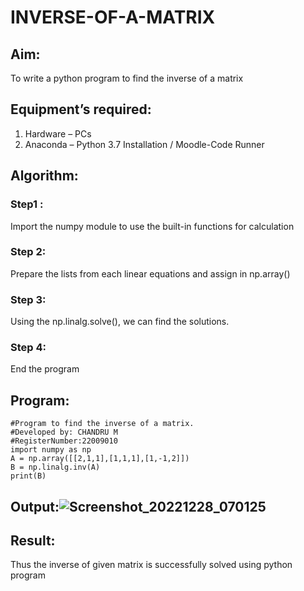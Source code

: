 # INVERSE-OF-A-MATRIX
## Aim:
To write a python program to find the inverse of a matrix
## Equipment’s required:
1. 	Hardware – PCs
2. 	Anaconda – Python 3.7 Installation / Moodle-Code Runner
## Algorithm:
### Step1 : 
Import the numpy module to use the built-in functions for calculation
### Step 2: 
Prepare the lists from each linear equations and assign in np.array()
### Step 3: 
Using the np.linalg.solve(), we can find the solutions.
### Step 4: 
End the program

## Program:
```
#Program to find the inverse of a matrix.
#Developed by: CHANDRU M
#RegisterNumber:22009010
import numpy as np
A = np.array([[2,1,1],[1,1,1],[1,-1,2]])
B = np.linalg.inv(A)
print(B)
```
## Output:![Screenshot_20221228_070125](https://user-images.githubusercontent.com/118644502/209819970-6d1f8919-261b-4a1a-8ed3-42845d83a828.png)

## Result:
Thus the inverse of given matrix is successfully solved using python program

